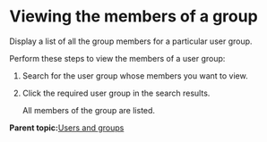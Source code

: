 # Viewing the members of a group

Display a list of all the group members for a particular user group.

Perform these steps to view the members of a user group:

1.  Search for the user group whose members you want to view.

2.  Click the required user group in the search results.

    All members of the group are listed.


**Parent topic:**[Users and groups](../admin-system/adusrgrp.md)

